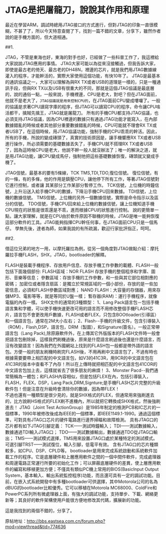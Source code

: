 # JTAG是把屠龍刀，說說其作用和原理


最近在學習ARM，調試時總用JTAG接口的方式進行，但對JTAG的印象一直很模糊，不甚了了，所以今天特意查閱了下，找到一篇不錯的文章，分享下，雖然作者說的是手機方面的，但大道相通。



##1.


JTAG，不管是東海也好，東海的對手也好，已經做了一些科普工作了，我這裡給大家說說JTAG應用的事情。
JTAG大家可能以為從來沒接觸過，但我告訴大家，即使是最古老的倚天、最古老的DH48N，裡邊的芯片，就是我們用JTAG數據線灌入的程序，才能幹活的，實際大家使用這個功能，有快10年了。
JTAG是最基本的通訊協議之一，大家可以理解為與RX TX或者USB的道理是一樣的，只是一種通訊手段，但與RX TX以及USB有很重大的不同，那就是這個JTAG協議是最底層的，說的通俗一點，一般來說，手機裡邊，CPU是老大，對吧？但在JTAG面前，他就不是老大了，`JTAG協議就是用來控制CPU的`，在JTAG面前CPU變成嘍囉了。一般的協議是求著CPU讀寫字庫的程序，但JTAG可以讀寫CPU的程序，命令讓CPU啥活都干，擒賊先擒王，JTAG就是屠龍刀。
所有的手機CPU都支持JTAG協議，也必須支持JTAG協議，因為CPU裡邊的數據只有通過JTAG功能才能寫入，在內部數據錯亂的時候或者其他部分重要數據錯亂的時候，CPU可能就不理會RX TX或者USB了，在這個時候，用JTAG協議功能，強制手機的CPU乖乖的幹活。因此，所有的手機，所說的變成磚頭了，真實的技術原因是，讓手機響應RX TX或者USB進行操作，所必須需要的基礎數據丟失了，手機CPU就不搭理RX TX或者USB了，因為這時候CPU是老大，他說不幹一般人就沒辦法了；唯一的解決之道，就是用JTAG功能，讓CPU變成馬仔，強制他把這些基礎數據恢復，磚頭就又變成手機了。


JTAG信號，最基本的要有5條線，TCK TMS,TDI,TDO,復位信號。
復位信號，有的一條，有的多條，他的作用是鎮壓CPU，讓他停下所有工作，等著JTAG信號對它進行控制，或者讓 其某部分工作某部分暫停工作。
TCK信號，上位機的時鐘信號，上升沿送入給手機CPU的數據，下降沿手機CPU回來數據。
TDI信號，上位機的數據信號。
TMS信號，上位機的另外一個數據信號，實際是命令指示以及區分的信號。
TDO信號，手機CPU回來給上位機的數據信號，讓上位機知道手機CPU現在的狀態是很乖還是不乖，進而根據CPU的狀態進行控制。
說的更簡單一點，讓大家理解，就是在CPU由於軟件原因不聯機的時候，JTAG是唯一能夠恢復這部分軟件的工具。JTAG能夠指揮CPU幹任何事，在JTAG面前CPU只是一個馬仔。
學無先後，達者為師，如果我說的有所疏漏，歡迎行家批評指正，呵呵。



##2.

借這位兄弟的地方一用，以摩托羅拉為例，從另一個角度對JTAG做點介紹：摩托羅拉手機FLASH，SHX，JTAG，bootloader的解釋。

FLASH是裝載手機程序、存放用戶信息、存放手機工作參數的載體、FLASH一般包括下面幾個部份:
FLASH區域：NOR FLASH 存放手機的整個程序和字庫、圖形、音樂等信息；
參數區域：存放手機的工作參數，和一些與其它部位相對應的密碼；
加密位或者隱含扇區：是獨立於常規區域的一個小部份，存放的是一些加密信息，必須和FLASH參數區域對應；
NAND FLASH：大容量的存儲器，用來存儲MP3、電影等等，就是等同於U盤一樣；
暫存器(RAM)：運行手機程序，就像電腦的內存一樣。
SHX文件的通常的3種類型：
1、Lang Pack語言包－包括手機語言集和字體，可以使手機快速更改可用的語言而不用修改整個手機FLASH芯片，語言包不會更改用戶數據，FLASH或者FLEX，只包含BOOtloader(引導區）和一個語言包，通常在2M大小左右；
2、Flash--手機的升級文件，包含引導裝入（ROM），Flash,DSP，語言包，DRM（製圖），和Signature(簽名）。一般正常帶語言包（Lang Pack),除原廠軟件外，在上傳其它外版版本的FLASH文件時一般會把語言包刪除掉，這樣我們刷機過後，原來是什麼語言刷過後也還是什麼語言，而沒有改變語言！因為我們在外國網站上找到的FLASH包一般都是帶外語的語言包。方便一般的朋友刷機時刷完FLASH後，不用再刷中文語言包了，不過有時也根據需要要帶上相匹配的中文語言包，如V3的41C3R，用9CR的中文語言包在41C3R的版本中查看不了內存！所以在上傳時就把相匹配的中文語言包41COR的中文語言包加上去，這樣就省去了很多朋友的麻煩！
3、Monster Pacd--我們通常簡稱為一體包；和FLASH內容相似，但是包括FLEX在內，包括引導裝入，FLASH，FLEX，DSP，Lang Pack,DRM,Signture;是手機FLASH芯片完整的升級軟件包！但是注意在升級時會清除你的數據，因為帶FLEX！　　　　　　　　　　　　　　　　　   不過也還有一種類型是很少見的，就是SHX格式的FLEX，但通常用來強刷進去的，比方說刷HS格式的FLEX刷不進機內，所以就把它轉換成SHX格式，然後強刷進去！
JTAG（Joint Test ActionGroup）是1985年制定的檢測PCB和IC芯片的一個標準，1990年被修改後成為IEEE的一個標準，即IEEE1149.1-1990。通過這個標準，可對具有JTAG口芯片的硬件電路進行邊界掃瞄和故障檢測。
    具有JTAG口的芯片都有如下JTAG引腳定義：
TCK——測試時鐘輸入；
TDI——測試數據輸入，數據通過TDI輸入JTAG口；
TDO——測試數據輸出，數據通過TDO從JTAG口輸出；
TMS——測試模式選擇，TMS用來設置JTAG口處於某種特定的測試模式。
可選引腳TRST——測試復位，輸入引腳，低電平有效。
含有JTAG口的芯片種類較多，如CPU、DSP、CPLD等。
bootloader是用來完成系統啟動和系統軟件加載工作的程序。它是底層硬件和上層應用軟件之間的一個中間件軟件，完成處理器和周邊電路正常運行所要的初始化工作；可以屏蔽底層硬件的差異，使上層應用軟件的編寫和移植更加方便；不僅具有類似PC機上常用的BIOS(BasicInput Output System，基本輸入、輸出系統監控程序)功能，而且還可具有一定的調試功能。目前，在嵌入式系統開發中有多種bootloader可供選擇，其中Motorola公司的名為dBUG的bootloader比較優秀。它可以移植在Motorola MC68000、ColdFire和PowerPC系列所有微處理器上面，有強大的調試功能，支持單步、下載、網絡更新等；其良好的軟件架構使用戶能很方便地修改其代碼，擴展新的功能。





這是我找到的兩個不錯的，分享了。

原帖地址：http://bbs.eastsea.com.cn/forum.php?mod=viewthread&tid=774636